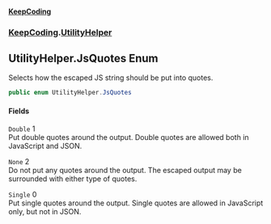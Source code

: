 #### [KeepCoding](index.md 'index')
### [KeepCoding](KeepCoding.md 'KeepCoding').[UtilityHelper](UtilityHelper.md 'KeepCoding.UtilityHelper')
## UtilityHelper.JsQuotes Enum
Selects how the escaped JS string should be put into quotes.
```csharp
public enum UtilityHelper.JsQuotes

```
#### Fields
<a name='KeepCoding.UtilityHelper.JsQuotes.Double'></a>
`Double` 1  
Put double quotes around the output. Double quotes are allowed both in JavaScript and JSON.
  
<a name='KeepCoding.UtilityHelper.JsQuotes.None'></a>
`None` 2  
Do not put any quotes around the output. The escaped output may be surrounded with either type of quotes.
  
<a name='KeepCoding.UtilityHelper.JsQuotes.Single'></a>
`Single` 0  
Put single quotes around the output. Single quotes are allowed in JavaScript only, but not in JSON.
  
